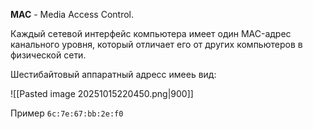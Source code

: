 **MAC** - Media Access Control.

Каждый сетевой интерфейс компьютера имеет один MAC-адрес канального уровня, который отличает его от других компьютеров в физической сети.

Шестибайтовый аппаратный адресс имееь вид:

![[Pasted image 20251015220450.png|900]]

Пример `6c:7e:67:bb:2e:f0`